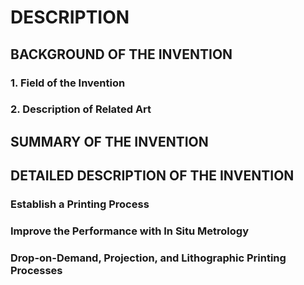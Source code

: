# DESCRIPTION

## BACKGROUND OF THE INVENTION

### 1. Field of the Invention

### 2. Description of Related Art

## SUMMARY OF THE INVENTION

## DETAILED DESCRIPTION OF THE INVENTION

### Establish a Printing Process

### Improve the Performance with In Situ Metrology

### Drop-on-Demand, Projection, and Lithographic Printing Processes

